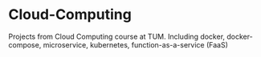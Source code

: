# Cloud-Computing
Projects from Cloud Computing course at TUM. 
Including docker, docker-compose, microservice, kubernetes, function-as-a-service (FaaS)

